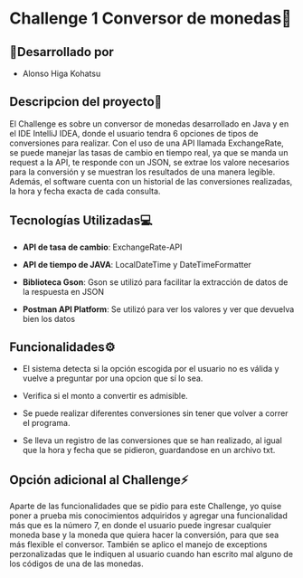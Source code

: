 
<h1>Challenge 1 Conversor de monedas💸</h1>
<h2>🔨Desarrollado por</h2>

  -  Alonso Higa Kohatsu

<h2>Descripcion del proyecto📄</h2>
El Challenge es sobre un conversor de monedas desarrollado en Java y en el IDE IntelliJ IDEA, donde el usuario tendra 6 opciones de tipos de conversiones para realizar. Con el uso de una API llamada ExchangeRate, se puede manejar las tasas de cambio en tiempo real, ya que se manda un request a la API,
te responde con un JSON, se extrae los valore necesarios para la conversión y se muestran los resultados de una manera legible. Además, el software cuenta con un historial de las conversiones realizadas, la hora y fecha exacta de cada consulta.

<h2>Tecnologías Utilizadas💻</h2>

  - **API de tasa de cambio**: ExchangeRate-API
  
  - **API de tiempo de JAVA**: LocalDateTime y DateTimeFormatter
    
  - **Biblioteca Gson**: Gson se utilizó para facilitar la extracción de datos de la respuesta en JSON

  - **Postman API Platform**: Se utilizó para ver los valores y ver que devuelva bien los datos

<h2>Funcionalidades⚙️</h2>

  - El sistema detecta si la opción escogida por el usuario no es válida y vuelve a preguntar por una opcion que sí lo sea.
  
  - Verifica si el monto a convertir es admisible.

  - Se puede realizar diferentes conversiones sin tener que volver a correr el programa.

  - Se lleva un registro de las conversiones que se han realizado, al igual que la hora y fecha que se pidieron, guardandose en un archivo txt.

<h2>Opción adicional al Challenge⚡</h2>
Aparte de las funcionalidades que se pidio para este Challenge, yo quise poner a prueba mis conocimientos adquiridos y agregar una funcionalidad más que es la número 7, en donde el usuario puede ingresar cualquier moneda base y la moneda que quiera hacer la conversión, para que sea más flexible el conversor.
También se aplico el manejo de exceptions perzonalizadas que le indiquen al usuario cuando han escrito mal alguno de los códigos de una de las monedas. 


  
